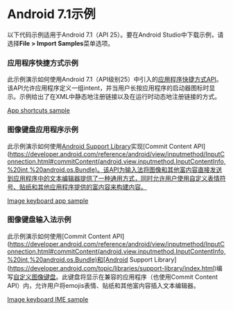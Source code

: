 # Android 7.1示例
以下代码示例适用于Android 7.1（API 25）。要在Android Studio中下载示例，请选择**File > Import Samples**菜单选项。

### 应用程序快捷方式示例
此示例演示如何使用Android 7.1（API级别25）中引入的[应用程序快捷方式API](https://developer.android.com/preview/app-shortcuts.html)。该API允许应用程序定义一组intent，并当用户长按应用程序的启动器图标时显示。示例给出了在XML中静态地注册链接以及在运行时动态地注册链接的方式。

[App shortcuts sample](https://developer.android.com/samples/AppShortcuts/index.html)

### 图像键盘应用程序示例
此示例演示如何使用[Android Support Library](https://developer.android.com/topic/libraries/support-library/index.html)实现[Commit Content API](https://developer.android.com/reference/android/view/inputmethod/InputConnection.html#commitContent(android.view.inputmethod.InputContentInfo,%20int,%20android.os.Bundle)。该API为输入法将图像和其他富内容直接发送到应用程序中的文本编辑器提供了一种通用方式，同时允许用户使用自定义表情符号、贴纸和其他应用程序提供的富内容来构建内容。

[Image keyboard app sample](https://developer.android.com/samples/CommitContentSampleApp/index.html)

### 图像键盘输入法示例
此示例演示如何使用[Commit Content API](https://developer.android.com/reference/android/view/inputmethod/InputConnection.html#commitContent(android.view.inputmethod.InputContentInfo,%20int,%20android.os.Bundle)和[Android Support Library](https://developer.android.com/topic/libraries/support-library/index.html)编写[自定义图像键盘](https://developer.android.com/guide/topics/text/image-keyboard.html)。此键盘将显示在兼容的应用程序（也使用Commit Content API）内，允许用户将emojis表情、贴纸和其他富内容插入文本编辑器。

[Image keyboard IME sample](https://developer.android.com/samples/CommitContentSampleIME/index.html)